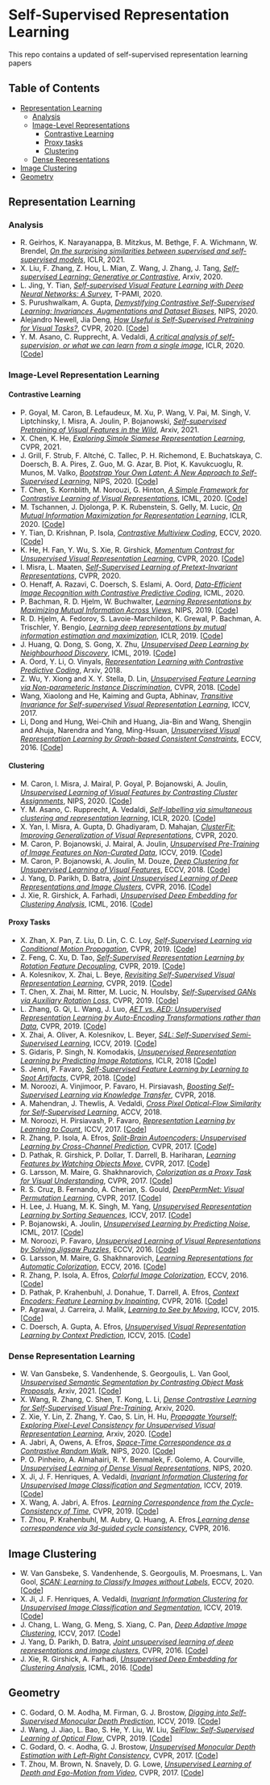 # Self-Supervised Representation Learning 

This repo contains a updated of self-supervised representation learning papers

## Table of Contents
- [Representation Learning](#representation-learning)
  - [Analysis](#analysis)
  - [Image-Level Representations](#image-level-representation-learning)
    - [Contrastive Learning](#contrastive-learning)
    - [Proxy tasks](#proxy-tasks)
    - [Clustering](#clustering)
  - [Dense Representations](#dense-level-representation-learning)
- [Image Clustering](#image-clustering)
- [Geometry](#geometry)
  
## Representation Learning

### Analysis

- R. Geirhos, K. Narayanappa, B. Mitzkus, M. Bethge, F. A. Wichmann, W. Brendel, *[On the surprising similarities between supervised and self-supervised models](https://arxiv.org/abs/2010.08377)*, ICLR, 2021.
- X. Liu, F. Zhang, Z. Hou, L. Mian, Z. Wang, J. Zhang, J. Tang, *[Self-supervised Learning: Generative or Contrastive](https://arxiv.org/abs/2006.08218v4)*, Arxiv, 2020.
- L. Jing, Y. Tian, *[Self-supervised Visual Feature Learning with Deep Neural Networks: A Survey](https://arxiv.org/abs/1902.06162)*, T-PAMI, 2020.
- S. Purushwalkam, A. Gupta, *[Demystifying Contrastive Self-Supervised Learning: Invariances, Augmentations and Dataset Biases](https://arxiv.org/abs/2007.13916)*, NIPS, 2020. 
- Alejandro Newell, Jia Deng, *[How Useful is Self-Supervised Pretraining for Visual Tasks?](https://arxiv.org/abs/2003.14323)*, CVPR, 2020. [[Code](https://github.com/princeton-vl/selfstudy-render)]
- Y. M. Asano, C. Rupprecht, A. Vedaldi, *[A critical analysis of self-supervision, or what we can learn from a single image](https://arxiv.org/abs/1904.13132)*, ICLR, 2020. [[Code](https://github.com/yukimasano/linear-probes)]


### Image-Level Representation Learning

#### Contrastive Learning 
- P. Goyal, M. Caron, B. Lefaudeux, M. Xu, P. Wang, V. Pai, M. Singh, V. Liptchinsky, I. Misra, A. Joulin, P. Bojanowski, *[Self-supervised Pretraining of Visual Features in the Wild](https://arxiv.org/abs/2103.01988)*, Arxiv, 2021.
- X. Chen, K. He, *[Exploring Simple Siamese Representation Learning](https://arxiv.org/pdf/2011.10566)*, CVPR, 2021. 
- J. Grill, F. Strub, F. Altché, C. Tallec, P. H. Richemond, E. Buchatskaya, C. Doersch, B. A. Pires, Z. Guo, M. G. Azar, B. Piot, K. Kavukcuoglu, R. Munos, M. Valko, *[Bootstrap Your Own Latent: A New Approach to Self-Supervised Learning](https://arxiv.org/abs/2006.07733)*, NIPS, 2020. [[Code](https://github.com/deepmind/deepmind-research/tree/master/byol)]
- T. Chen, S. Kornblith, M. Norouzi, G. Hinton, *[A Simple Framework for Contrastive Learning of Visual Representations](https://arxiv.org/abs/2002.05709)*, ICML, 2020. [[Code](https://github.com/google-research/simclr)]
- M. Tschannen, J. Djolonga, P. K. Rubenstein, S. Gelly, M. Lucic, *[On Mutual Information Maximization for Representation Learning](https://arxiv.org/pdf/1907.13625.pdf)*, ICLR, 2020. [[Code](https://github.com/google-research/google-research/tree/master/mutual_information_representation_learning)]
- Y. Tian, D. Krishnan, P. Isola, *[Contrastive Multiview Coding](https://arxiv.org/abs/1906.05849)*, ECCV, 2020. [[Code](https://github.com/HobbitLong/CMC/)]
- K. He, H. Fan, Y. Wu, S. Xie, R. Girshick, *[Momentum Contrast for Unsupervised Visual Representation Learning](https://arxiv.org/pdf/1911.05722.pdf)*, CVPR, 2020. [[Code](https://github.com/facebookresearch/moco)]
- I. Misra, L. Maaten, *[Self-Supervised Learning of Pretext-Invariant Representations](https://arxiv.org/abs/1912.01991)*, CVPR, 2020.
- O. Henaff, A. Razavi, C. Doersch, S. Eslami, A. Oord, *[Data-Efficient Image Recognition with Contrastive Predictive Coding](https://arxiv.org/abs/1905.09272)*, ICML, 2020.
- P. Bachman, R. D. Hjelm, W. Buchwalter, *[Learning Representations by Maximizing Mutual Information Across Views](https://arxiv.org/pdf/1906.00910)*, NIPS, 2019. [[Code](https://github.com/Philip-Bachman/amdim-public)]
- R. D. Hjelm, A. Fedorov, S. Lavoie-Marchildon, K. Grewal, P. Bachman, A. Trischler, Y. Bengio, *[Learning deep representations by mutual information estimation and maximization](https://arxiv.org/abs/1808.06670)*, ICLR, 2019. [[Code](https://github.com/rdevon/DIM)]
- J. Huang, Q. Dong, S. Gong, X. Zhu, *[Unsupervised Deep Learning by Neighbourhood Discovery](http://proceedings.mlr.press/v97/huang19b.html)*, ICML, 2019. [[Code](https://github.com/Raymond-sci/AND)] 
- A. Oord, Y. Li, O. Vinyals, *[Representation Learning with Contrastive Predictive Coding](https://arxiv.org/abs/1807.03748)*, Arxiv, 2018.
- Z. Wu, Y. Xiong and X. Y. Stella, D. Lin, *[Unsupervised Feature Learning via Non-parameteric Instance Discrimination](https://arxiv.org/pdf/1805.01978.pdf)*, CVPR, 2018. [[Code](https://github.com/zhirongw/lemniscate.pytorch)]
- Wang, Xiaolong and He, Kaiming and Gupta, Abhinav, *[Transitive Invariance for Self-supervised Visual Representation Learning](https://arxiv.org/pdf/1708.02901.pdf)*, ICCV, 2017.
- Li, Dong and Hung, Wei-Chih and Huang, Jia-Bin and Wang, Shengjin and Ahuja, Narendra and Yang, Ming-Hsuan, *[Unsupervised Visual Representation Learning by Graph-based Consistent Constraints](http://faculty.ucmerced.edu/mhyang/papers/eccv16_feature_learning.pdf)*, ECCV, 2016. [[Code](https://github.com/dongli12/FeatureLearning)]


#### Clustering

- M. Caron, I. Misra, J. Mairal, P. Goyal, P. Bojanowski, A. Joulin, *[Unsupervised Learning of Visual Features by Contrasting Cluster Assignments](https://arxiv.org/abs/2006.09882)*, NIPS, 2020. [[Code](https://github.com/facebookresearch/swav)]
- Y. M. Asano, C. Rupprecht, A. Vedaldi, *[Self-labelling via simultaneous clustering and representation learning](https://arxiv.org/abs/1911.05371)*, ICLR, 2020. [[Code](https://github.com/yukimasano/self-label)]
- X. Yan, I. Misra, A. Gupta, D. Ghadiyaram, D. Mahajan, *[ClusterFit: Improving Generalization of Visual Representations](https://arxiv.org/abs/1912.03330)*, CVPR, 2020.
- M. Caron, P. Bojanowski, J. Mairal, A. Joulin, *[Unsupervised Pre-Training of Image Features on Non-Curated Data](https://arxiv.org/pdf/1905.01278.pdf)*, ICCV, 2019. [[Code](https://github.com/facebookresearch/DeeperCluster)]    
- M. Caron, P. Bojanowski, A. Joulin, M. Douze, *[Deep Clustering for Unsupervised Learning of Visual Features](https://research.fb.com/wp-content/uploads/2018/09/Deep-Clustering-for-Unsupervised-Learning-of-Visual-Features.pdf)*, ECCV, 2018. [[Code](https://github.com/facebookresearch/deepcluster)]
- J. Yang, D. Parikh, D. Batra, *[Joint Unsupervised Learning of Deep Representations and Image Clusters](https://arxiv.org/pdf/1604.03628.pdf)*, CVPR, 2016. [[Code](https://github.com/jwyang/JULE.torch)]
- J. Xie, R. Girshick, A. Farhadi, *[Unsupervised Deep Embedding for Clustering Analysis](https://arxiv.org/pdf/1511.06335.pdf)*, ICML, 2016. [[Code](https://github.com/piiswrong/dec)]

#### Proxy Tasks
  
- X. Zhan, X. Pan, Z. Liu, D. Lin, C. C. Loy, *[Self-Supervised Learning via Conditional Motion Propagation](<https://arxiv.org/abs/1903.11412>)*, CVPR, 2019. [[Code](https://github.com/XiaohangZhan/conditional-motion-propagation)]
- Z. Feng, C. Xu, D. Tao, *[Self-Supervised Representation Learning by Rotation Feature Decoupling](http://openaccess.thecvf.com/content_CVPR_2019/html/Feng_Self-Supervised_Representation_Learning_by_Rotation_Feature_Decoupling_CVPR_2019_paper.html)*, CVPR, 2019. [[Code](https://github.com/philiptheother/FeatureDecoupling)]
- A. Kolesnikov, X. Zhai, L. Beye, *[Revisiting Self-Supervised Visual Representation Learning](https://arxiv.org/abs/1901.09005)*, CVPR, 2019. [[Code](https://github.com/google/revisiting-self-supervised)]
- T. Chen, X. Zhai, M. Ritter, M. Lucic, N. Houlsby, *[Self-Supervised GANs via Auxiliary Rotation Loss](https://openaccess.thecvf.com/content_CVPR_2019/papers/Chen_Self-Supervised_GANs_via_Auxiliary_Rotation_Loss_CVPR_2019_paper.pdf)*, CVPR, 2019. [[Code](https://github.com/vandit15/Self-Supervised-Gans-Pytorch)]
- L. Zhang, G. Qi, L. Wang, J. Luo, *[AET vs. AED: Unsupervised Representation Learning by Auto-Encoding Transformations rather than Data](http://openaccess.thecvf.com/content_CVPR_2019/papers/Zhang_AET_vs._AED_Unsupervised_Representation_Learning_by_Auto-Encoding_Transformations_Rather_CVPR_2019_paper.pdf)*, CVPR, 2019. [[Code](https://github.com/maple-research-lab/AET)] 
- X. Zhai, A. Oliver, A. Kolesnikov, L. Beyer, *[S4L: Self-Supervised Semi-Supervised Learning](https://openaccess.thecvf.com/content_ICCV_2019/papers/Zhai_S4L_Self-Supervised_Semi-Supervised_Learning_ICCV_2019_paper.pdf)*, ICCV, 2019. [[Code](https://github.com/google-research/s4l)]    
- S. Gidaris, P. Singh, N. Komodakis, *[Unsupervised Representation Learning by Predicting Image Rotations](https://openreview.net/forum?id=S1v4N2l0)*, ICLR, 2018 [[Code](https://github.com/gidariss/FeatureLearningRotNet)]    
- S. Jenni, P. Favaro, *[Self-Supervised Feature Learning by Learning to Spot Artifacts](https://arxiv.org/pdf/1806.05024.pdf)*, CVPR, 2018. [[Code](https://github.com/sjenni/LearningToSpotArtifacts)]
- M. Noroozi, A. Vinjimoor, P. Favaro, H. Pirsiavash, *[Boosting Self-Supervised Learning via Knowledge Transfer](https://www.csee.umbc.edu/~hpirsiav/papers/transfer_cvpr18.pdf)*, CVPR, 2018.
- A. Mahendran, J. Thewlis, A. Vedaldi, *[Cross Pixel Optical-Flow Similarity for Self-Supervised Learning](http://www.robots.ox.ac.uk/~vgg/publications/2018/Mahendran18/mahendran18.pdf)*, ACCV, 2018.
- M. Noroozi, H. Pirsiavash, P. Favaro, *[Representation Learning by Learning to Count](https://arxiv.org/abs/1708.06734)*, ICCV, 2017. [[Code](https://github.com/clvrai/Representation-Learning-by-Learning-to-Count)]
- R. Zhang, P. Isola, A. Efros, *[Split-Brain Autoencoders: Unsupervised Learning by Cross-Channel Prediction](https://arxiv.org/abs/1611.09842)*, CVPR, 2017. [[Code](https://github.com/richzhang/splitbrainauto)]
- D. Pathak, R. Girshick, P. Dollar, T. Darrell, B. Hariharan, *[Learning Features by Watching Objects Move](https://people.eecs.berkeley.edu/~pathak/papers/cvpr17.pdf)*, CVPR, 2017. [[Code](https://people.eecs.berkeley.edu/~pathak/unsupervised_video/)] 
- G. Larsson, M. Maire, G. Shakhnarovich, *[Colorization as a Proxy Task for Visual Understanding](http://arxiv.org/abs/1703.04044)*, CVPR, 2017. [[Code](http://people.cs.uchicago.edu/~larsson/color-proxy/)]
- R. S. Cruz, B. Fernando, A. Cherian, S. Gould, *[DeepPermNet: Visual Permutation Learning](https://arxiv.org/pdf/1704.02729.pdf)*, CVPR, 2017. [[Code](https://github.com/rfsantacruz/deep-perm-net)]
- H. Lee, J. Huang, M. K. Singh, M. Yang, *[Unsupervised Representation Learning by Sorting Sequences](https://arxiv.org/pdf/1708.01246.pdf)*, ICCV, 2017. [[Code](https://github.com/HsinYingLee/OPN)]
- P. Bojanowski, A. Joulin, *[Unsupervised Learning by Predicting Noise](https://arxiv.org/abs/1704.05310)*, ICML, 2017.  [[Code](https://github.com/facebookresearch/noise-as-targets)]
- M. Noroozi, P. Favaro, *[Unsupervised Learning of Visual Representations by Solving Jigsaw Puzzles](http://arxiv.org/abs/1603.09246)*, ECCV, 2016.
  [[Code](http://www.cvg.unibe.ch/research/JigsawPuzzleSolver.html)]
- G. Larsson, M. Maire, G. Shakhnarovich, *[Learning Representations for Automatic Colorization](http://arxiv.org/pdf/1603.06668.pdf)*, ECCV, 2016. [[Code](http://people.cs.uchicago.edu/~larsson/colorization/)]
- R. Zhang, P. Isola, A. Efros, *[Colorful Image Colorization](https://arxiv.org/abs/1603.08511)*, ECCV, 2016. [[Code](http://richzhang.github.io/colorization/)]
- D. Pathak, P. Krahenbuhl, J. Donahue, T. Darrell, A. Efros, *[Context Encoders: Feature Learning by Inpainting](https://people.eecs.berkeley.edu/~pathak/papers/cvpr16.pdf)*, CVPR, 2016. [[Code](https://people.eecs.berkeley.edu/~pathak/context_encoder/)]
- P. Agrawal, J. Carreira, J. Malik, *[Learning to See by Moving](http://arxiv.org/abs/1505.01596)*, ICCV, 2015. [[Code](https://people.eecs.berkeley.edu/~pulkitag/lsm/lsm.html)]
- C. Doersch, A. Gupta, A. Efros, *[Unsupervised Visual Representation Learning by Context Prediction](https://arxiv.org/abs/1505.05192)*, ICCV, 2015. [[Code](http://graphics.cs.cmu.edu/projects/deepContext/)]

### Dense Representation Learning
- W. Van Gansbeke, S. Vandenhende, S. Georgoulis, L. Van Gool, *[Unsupervised Semantic Segmentation by Contrasting Object Mask Proposals]()*, Arxiv, 2021. [[Code](https://github.com/wvangansbeke/Unsupervised-Semantic-Segmentation)]
- X. Wang, R. Zhang, C. Shen, T. Kong, L. Li, *[Dense Contrastive Learning for Self-Supervised Visual Pre-Training](https://arxiv.org/abs/2011.09157)*, Arxiv, 2020.
- Z. Xie, Y. Lin, Z. Zhang, Y. Cao, S. Lin, H. Hu, *[Propagate Yourself: Exploring Pixel-Level Consistency for Unsupervised Visual Representation Learning](https://arxiv.org/abs/2011.10043)*, Arxiv, 2020. [[Code](https://github.com/lucidrains/pixel-level-contrastive-learning)]
- A. Jabri, A, Owens, A. Efros, *[Space-Time Correspondence as a Contrastive Random Walk](https://arxiv.org/abs/2006.14613)*, NIPS, 2020. [[Code](https://github.com/ajabri/videowalk)]
- P. O. Pinheiro, A. Almahairi, R. Y. Benmalek, F. Golemo, A. Courville, *[Unsupervised Learning of Dense Visual Representations](https://arxiv.org/abs/2011.05499)*, NIPS, 2020. 
- X. Ji, J. F. Henriques, A. Vedaldi, *[Invariant Information Clustering for Unsupervised Image Classification and Segmentation](https://arxiv.org/abs/1807.06653)*, ICCV, 2019. [[Code](https://github.com/xu-ji/IIC)]
- X. Wang, A. Jabri, A. Efros. *[Learning Correspondence from the Cycle-Consistency of
Time](https://arxiv.org/abs/1903.07593)*, CVPR, 2019. [[Code](https://github.com/xiaolonw/TimeCycle)]
- T. Zhou, P. Krahenbuhl, M. Aubry, Q. Huang, A. Efros.*[Learning dense
correspondence via 3d-guided cycle consistency](https://arxiv.org/abs/1604.05383)*, CVPR, 2016.

## Image Clustering
- W. Van Gansbeke, S. Vandenhende, S. Georgoulis, M. Proesmans, L. Van Gool, *[SCAN: Learning to Classify Images without Labels](https://arxiv.org/abs/2005.12320)*, ECCV, 2020. [[Code](https://github.com/wvangansbeke/Unsupervised-Classification)]
- X. Ji, J. F. Henriques, A. Vedaldi, *[Invariant Information Clustering for Unsupervised Image Classification and Segmentation](https://arxiv.org/abs/1807.06653)*, ICCV, 2019. [[Code](https://github.com/xu-ji/IIC)]
- J. Chang, L. Wang, G. Meng, S. Xiang, C. Pan, *[Deep Adaptive Image Clustering](https://openaccess.thecvf.com/content_iccv_2017/html/Chang_Deep_Adaptive_Image_ICCV_2017_paper.html)*, ICCV, 2017. [[Code](https://github.com/vector-1127/DAC)]
- J. Yang, D. Parikh, D. Batra, *[Joint unsupervised learning of deep representations and image clusters](https://arxiv.org/abs/1604.03628)*, CVPR, 2016. [[Code](https://github.com/jwyang/JULE.torch)]
- J. Xie, R. Girshick, A. Farhadi, *[Unsupervised Deep Embedding for Clustering Analysis](https://arxiv.org/pdf/1511.06335.pdf)*, ICML, 2016. [[Code](https://github.com/piiswrong/dec)]

## Geometry
- C. Godard, O. M. Aodha, M. Firman, G. J. Brostow, *[Digging into Self-Supervised Monocular Depth Prediction](https://arxiv.org/abs/1806.01260)*, ICCV, 2019. [[Code](https://github.com/nianticlabs/monodepth2)]
- J. Wang, J. Jiao, L. Bao, S. He, Y. Liu, W. Liu, *[SelFlow: Self-Supervised Learning of Optical Flow](https://arxiv.org/abs/1904.09117)*, CVPR, 2019. [[Code](https://github.com/ppliuboy/SelFlow)]
- C. Godard, O. <. Aodha, G. J. Brostow, *[Unsupervised Monocular Depth Estimation with Left-Right Consistency](https://openaccess.thecvf.com/content_cvpr_2017/papers/Godard_Unsupervised_Monocular_Depth_CVPR_2017_paper.pdf)*, CVPR, 2017. [[Code](https://github.com/mrharicot/monodepth)]
- T. Zhou, M. Brown, N. Snavely, D. G. Lowe, *[Unsupervised Learning of Depth and Ego-Motion from Video](https://arxiv.org/abs/1704.07813)*, CVPR, 2017. [[Code](https://github.com/tinghuiz/SfMLearner)]
